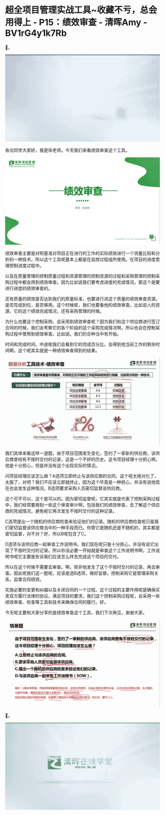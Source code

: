 # 超全项目管理实战工具~收藏不亏，总会用得上 - P15：绩效审查 - 清晖Amy - BV1rG4y1k7Rb

🎼。

![](img/5212a8b0858481a11223724ca63e63bb_1.png)

各位同学大家好，我是宋老师。今天我们来看绩效审查这个工具。

![](img/5212a8b0858481a11223724ca63e63bb_3.png)

绩效审查主要是对照基准对项目正在进行的工作的实际绩效进行一个测量比较和分析的一种技术。所以这个工具呢基本上都是在监控过程组所使用。在项目的进度管理控制进度过程中。

以及在质量管理的控制质量过程和资源管理的控制资源的过程和采购管理的控制采购过程中都会用到绩效审查。因为比如说我们要考虑进度的完成情况。那这个是要进行进度的绩效审查的。

还有质量的绩效是否达到我们的质量标准，也要进行进这个质量的绩效审查资源。是否完成到位，是否够用。这个时候呢，我们也要看他的绩效审查。比如说人的资源，它的这个绩效完成情况，还有采购管理的时候。

为什么也要这个控制采购，会采用到绩效审查呢？因为我们和这个供应商进行签订合同的时候，我们会考察它的各个阶段的这个采购完成情况啊，所以也会在控制采购过程中使用到绩效审查。比如说。我们的合种当中有开始。

时间和完成时间。中途呢我们会看到它的完成百分比。会得到他当前工作的剩余时间啊，这个呢其实就是一种绩效审查得到的结果。



![](img/5212a8b0858481a11223724ca63e63bb_5.png)

我们具体来看这样一道题。由于项目范围发生变化，签约了一家新的供应商，该供应商曾经有不按时交付的记录，这是一个不好的历史。这令项目经理十分担心啊，他是十分担心，但是并没有这个出现实际的情况。

问项目经理应该怎么做？A选项立即终止与该供应商的合同，这个呢太绝对化了，太狠了，对吧？我们不应该立即就终止，因为这个毕竟是一种担心，并没有说他现在也会发生这种情况。B选项要求采购人员密切监督该供应商。

这个可不可以，这个是可以的。因为密切监督呢，它其实就是代表了控制采购过程中，我们经常要用到一些这个审查审计啊，包括我们的绩效审查，去了解这个供应商的完成情况，避免呢它再次发生不按时交付的这种记录。

C选项提出一个随机的供应商检查来验证他们的记录。随机的供应商检查呢只是我们密切监督该供应商当中的一种手段而已。你管它是随机还是不随机的，其实都是密切监督，对不对？好，所以B呢包含了C。

D选项与该供应商一起审查工作说明书。我们现在呢只是十分担心，并没有说它出现了不按时交付的记录。所以你没必要一开始就是审查这个工作说明书啊，工作说明书呢它主要是告诉我们应该怎么样去完成这个项目的交付。

所以在这个时候不需要去审查。啊，除非他发生了这个不按时交付的记录，再去审查。因此呢我们这一题呢，应该是选B选项，做好监督。控制采购它是管理采购关系，监督合同绩效。

实施必要的变更和纠偏以及关闭合同的一个过程。这个过程的主要作用呢是确保买卖双方履行法律的协议，满足项目的要求。我们这个控制采购过程呢，会采用一些绩效审查、检查等工具和技术来确保合同的履行。好。

今天呢主要和大家分享的是绩效审查这个工具，我们下次再见，谢谢大家。

![](img/5212a8b0858481a11223724ca63e63bb_7.png)

🎼。

![](img/5212a8b0858481a11223724ca63e63bb_9.png)
